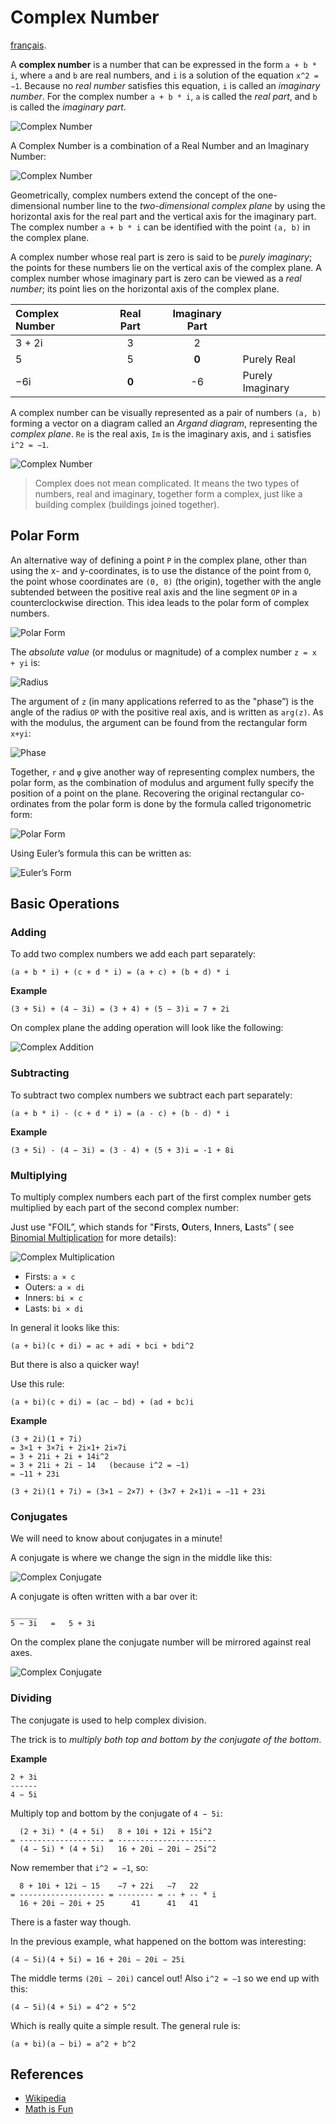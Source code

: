Complex Number
==============

[français](README.fr-FR.md).

A **complex number** is a number that can be expressed in the form `a + b * i`, where `a` and `b` are real numbers, and `i` is a solution of the equation `x^2 = −1`. Because no *real number* satisfies this equation, `i` is called an *imaginary number*. For the complex number `a + b * i`, `a` is called the *real part*, and `b` is called the *imaginary part*.

![Complex Number](https://www.mathsisfun.com/numbers/images/complex-example.svg)

A Complex Number is a combination of a Real Number and an Imaginary Number:

![Complex Number](https://www.mathsisfun.com/numbers/images/complex-number.svg)

Geometrically, complex numbers extend the concept of the one-dimensional number line to the *two-dimensional complex plane* by using the horizontal axis for the real part and the vertical axis for the imaginary part. The complex number `a + b * i` can be identified with the point `(a, b)` in the complex plane.

A complex number whose real part is zero is said to be *purely imaginary*; the points for these numbers lie on the vertical axis of the complex plane. A complex number whose imaginary part is zero can be viewed as a *real number*; its point lies on the horizontal axis of the complex plane.

<table><thead><tr class="header"><th style="text-align: left;">Complex Number</th><th style="text-align: center;">Real Part</th><th style="text-align: center;">Imaginary Part</th><th></th></tr></thead><tbody><tr class="odd"><td style="text-align: left;">3 + 2i</td><td style="text-align: center;">3</td><td style="text-align: center;">2</td><td></td></tr><tr class="even"><td style="text-align: left;">5</td><td style="text-align: center;">5</td><td style="text-align: center;"><strong>0</strong></td><td>Purely Real</td></tr><tr class="odd"><td style="text-align: left;">−6i</td><td style="text-align: center;"><strong>0</strong></td><td style="text-align: center;">-6</td><td>Purely Imaginary</td></tr></tbody></table>

A complex number can be visually represented as a pair of numbers `(a, b)` forming a vector on a diagram called an *Argand diagram*, representing the *complex plane*. `Re` is the real axis, `Im` is the imaginary axis, and `i` satisfies `i^2 = −1`.

![Complex Number](https://upload.wikimedia.org/wikipedia/commons/a/af/Complex_number_illustration.svg)

> Complex does not mean complicated. It means the two types of numbers, real and imaginary, together form a complex, just like a building complex (buildings joined together).

Polar Form
----------

An alternative way of defining a point `P` in the complex plane, other than using the x- and y-coordinates, is to use the distance of the point from `O`, the point whose coordinates are `(0, 0)` (the origin), together with the angle subtended between the positive real axis and the line segment `OP` in a counterclockwise direction. This idea leads to the polar form of complex numbers.

![Polar Form](https://upload.wikimedia.org/wikipedia/commons/7/7a/Complex_number_illustration_modarg.svg)

The *absolute value* (or modulus or magnitude) of a complex number `z = x + yi` is:

![Radius](https://wikimedia.org/api/rest_v1/media/math/render/svg/b59629c801aa0ddcdf17ee489e028fb9f8d4ea75)

The argument of `z` (in many applications referred to as the "phase”) is the angle of the radius `OP` with the positive real axis, and is written as `arg(z)`. As with the modulus, the argument can be found from the rectangular form `x+yi`:

![Phase](https://wikimedia.org/api/rest_v1/media/math/render/svg/7cbbdd9bb1dd5df86dd2b820b20f82995023e566)

Together, `r` and `φ` give another way of representing complex numbers, the polar form, as the combination of modulus and argument fully specify the position of a point on the plane. Recovering the original rectangular co-ordinates from the polar form is done by the formula called trigonometric form:

![Polar Form](https://wikimedia.org/api/rest_v1/media/math/render/svg/b03de1e1b7b049880b5e4870b68a57bc180ff6ce)

Using Euler’s formula this can be written as:

![Euler’s Form](https://wikimedia.org/api/rest_v1/media/math/render/svg/0a087c772212e7375cb321d83fc1fcc715cd0ed2)

Basic Operations
----------------

### Adding

To add two complex numbers we add each part separately:

    (a + b * i) + (c + d * i) = (a + c) + (b + d) * i

**Example**

    (3 + 5i) + (4 − 3i) = (3 + 4) + (5 − 3)i = 7 + 2i

On complex plane the adding operation will look like the following:

![Complex Addition](https://www.mathsisfun.com/algebra/images/complex-plane-vector-add.svg)

### Subtracting

To subtract two complex numbers we subtract each part separately:

    (a + b * i) - (c + d * i) = (a - c) + (b - d) * i

**Example**

    (3 + 5i) - (4 − 3i) = (3 - 4) + (5 + 3)i = -1 + 8i

### Multiplying

To multiply complex numbers each part of the first complex number gets multiplied by each part of the second complex number:

Just use "FOIL”, which stands for "**F**irsts, **O**uters, **I**nners, **L**asts” ( see [Binomial Multiplication](ttps://www.mathsisfun.com/algebra/polynomials-multiplying.html) for more details):

![Complex Multiplication](https://www.mathsisfun.com/algebra/images/foil-complex.svg)

-   Firsts: `a × c`
-   Outers: `a × di`
-   Inners: `bi × c`
-   Lasts: `bi × di`

In general it looks like this:

    (a + bi)(c + di) = ac + adi + bci + bdi^2

But there is also a quicker way!

Use this rule:

    (a + bi)(c + di) = (ac − bd) + (ad + bc)i

**Example**

    (3 + 2i)(1 + 7i)
    = 3×1 + 3×7i + 2i×1+ 2i×7i
    = 3 + 21i + 2i + 14i^2
    = 3 + 21i + 2i − 14   (because i^2 = −1)
    = −11 + 23i

    (3 + 2i)(1 + 7i) = (3×1 − 2×7) + (3×7 + 2×1)i = −11 + 23i

### Conjugates

We will need to know about conjugates in a minute!

A conjugate is where we change the sign in the middle like this:

![Complex Conjugate](https://www.mathsisfun.com/numbers/images/complex-conjugate.svg)

A conjugate is often written with a bar over it:

    ______
    5 − 3i   =   5 + 3i

On the complex plane the conjugate number will be mirrored against real axes.

![Complex Conjugate](https://upload.wikimedia.org/wikipedia/commons/6/69/Complex_conjugate_picture.svg)

### Dividing

The conjugate is used to help complex division.

The trick is to *multiply both top and bottom by the conjugate of the bottom*.

**Example**

    2 + 3i
    ------
    4 − 5i

Multiply top and bottom by the conjugate of `4 − 5i`:

      (2 + 3i) * (4 + 5i)   8 + 10i + 12i + 15i^2
    = ------------------- = ----------------------
      (4 − 5i) * (4 + 5i)   16 + 20i − 20i − 25i^2

Now remember that `i^2 = −1`, so:

      8 + 10i + 12i − 15    −7 + 22i   −7   22
    = ------------------- = -------- = -- + -- * i
      16 + 20i − 20i + 25      41      41   41

There is a faster way though.

In the previous example, what happened on the bottom was interesting:

    (4 − 5i)(4 + 5i) = 16 + 20i − 20i − 25i

The middle terms `(20i − 20i)` cancel out! Also `i^2 = −1` so we end up with this:

    (4 − 5i)(4 + 5i) = 4^2 + 5^2

Which is really quite a simple result. The general rule is:

    (a + bi)(a − bi) = a^2 + b^2

References
----------

-   [Wikipedia](https://en.wikipedia.org/wiki/Complex_number)
-   [Math is Fun](https://www.mathsisfun.com/numbers/complex-numbers.html)

